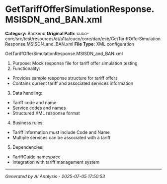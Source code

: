 # GetTariffOfferSimulationResponse.MSISDN_and_BAN.xml

**Category:** Backend
**Original Path:** cuco-core/src/test/resources/at/a1ta/cuco/core/dao/esb/GetTariffOfferSimulationResponse.MSISDN_and_BAN.xml
**File Type:** XML configuration

GetTariffOfferSimulationResponse.MSISDN_and_BAN.xml
1. Purpose: Mock response file for tariff offer simulation testing
2. Functionality: 
- Provides sample response structure for tariff offers
- Contains current tariff and associated services information
3. Data handling:
- Tariff code and name
- Service codes and names
- Structured XML response format
4. Business rules:
- Tariff information must include Code and Name
- Multiple services can be associated with a tariff
5. Dependencies:
- TariffGuide namespace
- Integration with tariff management system

---
*Generated by AI Analysis - 2025-07-05 17:50:53*

